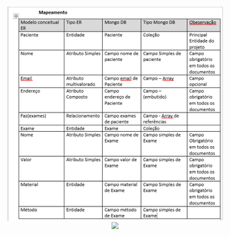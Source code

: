 <p align="center">
  <img src="images/mapimg.png" width="600">
  <img src="images/imgbd.png" width="600">
</p>
